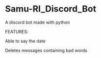 # Samu-RI_Discord_Bot
A discord bot made with python

FEATURES:

Able to say the date

Deletes messages containing bad words
